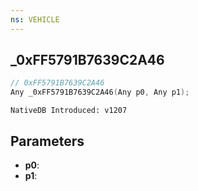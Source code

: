 ```yaml
---
ns: VEHICLE
---
```

## _0xFF5791B7639C2A46

```c
// 0xFF5791B7639C2A46
Any _0xFF5791B7639C2A46(Any p0, Any p1);
```

```
NativeDB Introduced: v1207
```

## Parameters
* **p0**:
* **p1**:
